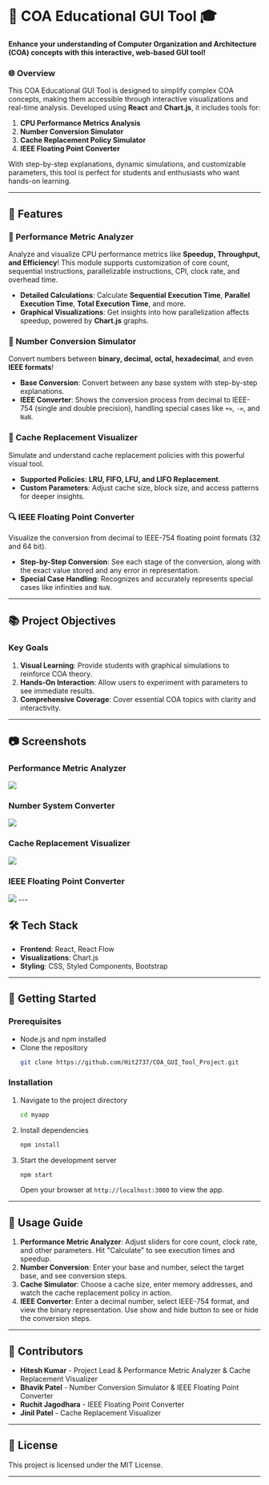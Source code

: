 # 🚀 COA Educational GUI Tool 🎓

**Enhance your understanding of Computer Organization and Architecture (COA) concepts with this interactive, web-based GUI tool!**

### 🌐 Overview
This COA Educational GUI Tool is designed to simplify complex COA concepts, making them accessible through interactive visualizations and real-time analysis. Developed using **React** and **Chart.js**, it includes tools for:

1. **CPU Performance Metrics Analysis**
2. **Number Conversion Simulator**
3. **Cache Replacement Policy Simulator**
4. **IEEE Floating Point Converter**

With step-by-step explanations, dynamic simulations, and customizable parameters, this tool is perfect for students and enthusiasts who want hands-on learning. 

---

## 🎨 Features

### 🧮 Performance Metric Analyzer
Analyze and visualize CPU performance metrics like **Speedup, Throughput, and Efficiency**! This module supports customization of core count, sequential instructions, parallelizable instructions, CPI, clock rate, and overhead time.

- **Detailed Calculations**: Calculate **Sequential Execution Time**, **Parallel Execution Time**, **Total Execution Time**, and more.
- **Graphical Visualizations**: Get insights into how parallelization affects speedup, powered by **Chart.js** graphs.

### 🔢 Number Conversion Simulator
Convert numbers between **binary, decimal, octal, hexadecimal**, and even **IEEE formats**!

- **Base Conversion**: Convert between any base system with step-by-step explanations.
- **IEEE Converter**: Shows the conversion process from decimal to IEEE-754 (single and double precision), handling special cases like `+∞`, `-∞`, and `NaN`.

### 🧩 Cache Replacement Visualizer
Simulate and understand cache replacement policies with this powerful visual tool.

- **Supported Policies**: **LRU, FIFO, LFU, and LIFO Replacement**.
- **Custom Parameters**: Adjust cache size, block size, and access patterns for deeper insights.

### 🔍 IEEE Floating Point Converter
Visualize the conversion from decimal to IEEE-754 floating point formats (32 and 64 bit).

- **Step-by-Step Conversion**: See each stage of the conversion, along with the exact value stored and any error in representation.
- **Special Case Handling**: Recognizes and accurately represents special cases like infinities and `NaN`.

---

## 📚 Project Objectives

### Key Goals
1. **Visual Learning**: Provide students with graphical simulations to reinforce COA theory.
2. **Hands-On Interaction**: Allow users to experiment with parameters to see immediate results.
3. **Comprehensive Coverage**: Cover essential COA topics with clarity and interactivity.

---

## 📷 Screenshots

### Performance Metric Analyzer
<img src="img/PMA.png">

### Number System Converter
<img src="img/NC.png">

### Cache Replacement Visualizer
<img src="img/CS.png">

### IEEE Floating Point Converter
<img src="img/IEEE.png">
---

## 🛠️ Tech Stack

- **Frontend**: React, React Flow
- **Visualizations**: Chart.js
- **Styling**: CSS, Styled Components, Bootstrap

---

## 🚀 Getting Started

### Prerequisites
- Node.js and npm installed
- Clone the repository
  ```bash
  git clone https://github.com/Hit2737/COA_GUI_Tool_Project.git
  ```
  
### Installation
1. Navigate to the project directory
   ```bash
   cd myapp
   ```
2. Install dependencies
   ```bash
   npm install
   ```
3. Start the development server
   ```bash
   npm start
   ```
   Open your browser at `http://localhost:3000` to view the app.

---

## 📖 Usage Guide

1. **Performance Metric Analyzer**: Adjust sliders for core count, clock rate, and other parameters. Hit "Calculate" to see execution times and speedup.
2. **Number Conversion**: Enter your base and number, select the target base, and see conversion steps.
3. **Cache Simulator**: Choose a cache size, enter memory addresses, and watch the cache replacement policy in action.
4. **IEEE Converter**: Enter a decimal number, select IEEE-754 format, and view the binary representation. Use show and hide button to see or hide the conversion steps.

---

## 👥 Contributors
- **Hitesh Kumar** - Project Lead & Performance Metric Analyzer & Cache Replacement Visualizer
- **Bhavik Patel** - Number Conversion Simulator & IEEE Floating Point Converter 
- **Ruchit Jagodhara** - IEEE Floating Point Converter 
- **Jinil Patel** - Cache Replacement Visualizer

---

## 📄 License

This project is licensed under the MIT License.

---

